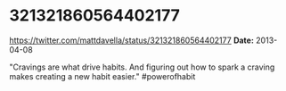 # 321321860564402177
https://twitter.com/mattdavella/status/321321860564402177
**Date:** 2013-04-08

"Cravings are what drive habits. And figuring out how to spark a craving makes creating a new habit easier." #powerofhabit
